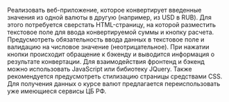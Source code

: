 Реализовать веб-приложение, которое конвертирует введенные значения из одной валюты в другую (например, из USD в RUB).
Для этого потребуется сверстать HTML-страницу, на которой разместить текстовое поле для ввода конвертируемой суммы и кнопку расчета.
Предусмотреть обязательность ввода данных в текстовое поле и валидацию на числовое значение (неотрицательное).
При нажатии кнопки происходит обращение к бэкенду и выводится информация о результате конвертации.
Для взаимодействия фронтенд и бэкенд можно использовать JavaScript или бибиотеку JQuery.
Также рекомендуется предусмотреть стилизацию страницы средствами CSS.
Для получения данных о курсе валют предлагается переиспользовать уже имеющиеся сервисы ЦБ РФ.